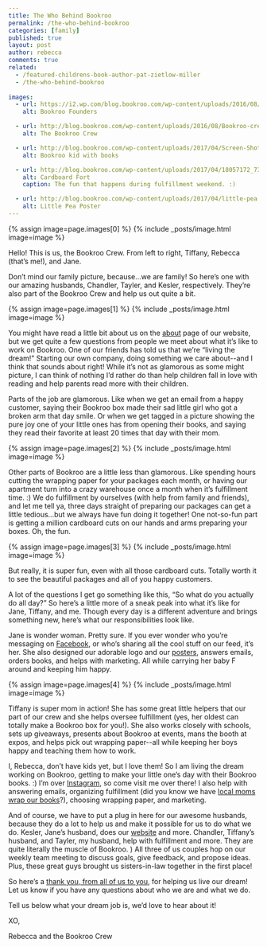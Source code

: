 ```yaml
---
title: The Who Behind Bookroo
permalink: /the-who-behind-bookroo
categories: [family]
published: true
layout: post
author: rebecca
comments: true
related: 
  - /featured-childrens-book-author-pat-zietlow-miller
  - /the-who-behind-bookroo
  
images:
  - url: https://i2.wp.com/blog.bookroo.com/wp-content/uploads/2016/08/sisters.jpg
    alt: Bookroo Founders

  - url: http://blog.bookroo.com/wp-content/uploads/2016/08/Bookroo-crew-small-min-1.jpg
    alt: The Bookroo Crew

  - url: http://blog.bookroo.com/wp-content/uploads/2017/04/Screen-Shot-2017-04-27-at-12.33.40-PM.png
    alt: Bookroo kid with books

  - url: http://blog.bookroo.com/wp-content/uploads/2017/04/18057172_737609406400906_3686392882457448709_n.jpg
    alt: Cardboard Fort
    caption: The fun that happens during fulfillment weekend. :)

  - url: http://blog.bookroo.com/wp-content/uploads/2017/04/little-pea.jpg
    alt: Little Pea Poster
---
```


{% assign image=page.images[0] %}
{% include _posts/image.html image=image %}

Hello! This is us, the Bookroo Crew. From left to right, Tiffany, Rebecca (that’s me!), and Jane.

Don’t mind our family picture, because...we are family! So here’s one with our amazing husbands, Chandler, Tayler, and Kesler, respectively. They’re also part of the Bookroo Crew and help us out quite a bit. 

{% assign image=page.images[1] %}
{% include _posts/image.html image=image %}

You might have read a little bit about us on the [about](https://bookroo.com/about) page of our website, but we get quite a few questions from people we meet about what it’s like to work on Bookroo. One of our friends has told us that we’re “living the dream!” Starting our own company, doing something we care about--and I think that sounds about right! While it’s not as glamorous as some might picture, I can think of nothing I’d rather do than help children fall in love with reading and help parents read more with their children. 

Parts of the job are glamorous. Like when we get an email from a happy customer, saying their Bookroo box made their sad little girl who got a broken arm that day smile. Or when we get tagged in a picture showing the pure joy one of your little ones has from opening their books, and saying they read their favorite at least 20 times that day with their mom. 

{% assign image=page.images[2] %}
{% include _posts/image.html image=image %}

Other parts of Bookroo are a little less than glamorous. Like spending hours cutting the wrapping paper for your packages each month, or having our apartment turn into a crazy warehouse once a month when it’s fulfillment time. :) We do fulfillment by ourselves (with help from family and friends), and let me tell ya, three days straight of preparing our packages can get a little tedious...but we always have fun doing it together! One not-so-fun part is getting a million cardboard cuts on our hands and arms preparing your boxes. Oh, the fun.

{% assign image=page.images[3] %}
{% include _posts/image.html image=image %}

But really, it is super fun, even with all those cardboard cuts. Totally worth it to see the beautiful packages and all of you happy customers. 

A lot of the questions I get go something like this, “So what do you actually do all day?” So here’s a little more of a sneak peak into what it’s like for Jane, Tiffany, and me. Though every day is a different adventure and brings something new, here’s what our responsibilities look like. 

Jane is wonder woman. Pretty sure. If you ever wonder who you’re messaging on [Facebook](https://www.facebook.com/bookroo.love/), or who’s sharing all the cool stuff on our feed, it’s her. She also designed our adorable logo and our [posters](https://bookroo.com/posters), answers emails, orders books, and helps with marketing. All while carrying her baby F around and keeping him happy. 

{% assign image=page.images[4] %}
{% include _posts/image.html image=image %}

Tiffany is super mom in action! She has some great little helpers that our part of our crew and she helps oversee fulfillment (yes, her oldest can totally make a Bookroo box for you!). She also works closely with schools, sets up giveaways, presents about Bookroo at events, mans the booth at expos, and helps pick out wrapping paper--all while keeping her boys happy and teaching them how to work.

I, Rebecca, don’t have kids yet, but I love them! So I am living the dream working on Bookroo, getting to make your little one’s day with their Bookroo books. :) I’m over [Instagram](https://www.instagram.com/bookroo_love/), so come visit me over there! I also help with answering emails, organizing fulfillment (did you know we have [local moms wrap our books](http://blog.bookroo.com/behind-the-scenes-at-bookroo/)?), choosing wrapping paper, and marketing. 

And of course, we have to put a plug in here for our awesome husbands, because they do a lot to help us and make it possible for us to do what we do. Kesler, Jane’s husband, does our [website](http://www.bookroo.com) and more. Chandler, Tiffany’s husband, and Tayler, my husband, help with fulfillment and more. They are quite literally the muscle of Bookroo.  ) All three of us couples hop on our weekly team meeting to discuss goals, give feedback, and propose ideas. Plus, these great guys brought us sisters-in-law together in the first place! 

So here’s a [thank you, from all of us to you](http://blog.bookroo.com/were-grateful-for-you/), for helping us live our dream! Let us know if you have any questions about who we are and what we do.

Tell us below what your dream job is, we’d love to hear about it! 

XO, 

Rebecca and the Bookroo Crew